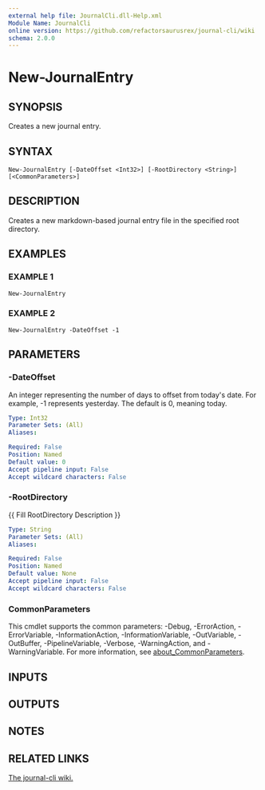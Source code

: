 ```yaml
---
external help file: JournalCli.dll-Help.xml
Module Name: JournalCli
online version: https://github.com/refactorsaurusrex/journal-cli/wiki
schema: 2.0.0
---
```


# New-JournalEntry

## SYNOPSIS
Creates a new journal entry.

## SYNTAX

```
New-JournalEntry [-DateOffset <Int32>] [-RootDirectory <String>] [<CommonParameters>]
```

## DESCRIPTION
Creates a new markdown-based journal entry file in the specified root directory.

## EXAMPLES

### EXAMPLE 1
```
New-JournalEntry
```

### EXAMPLE 2
```
New-JournalEntry -DateOffset -1
```

## PARAMETERS

### -DateOffset
An integer representing the number of days to offset from today's date.
For example, -1 represents yesterday.
The default is 0, meaning today.

```yaml
Type: Int32
Parameter Sets: (All)
Aliases:

Required: False
Position: Named
Default value: 0
Accept pipeline input: False
Accept wildcard characters: False
```

### -RootDirectory
{{ Fill RootDirectory Description }}

```yaml
Type: String
Parameter Sets: (All)
Aliases:

Required: False
Position: Named
Default value: None
Accept pipeline input: False
Accept wildcard characters: False
```

### CommonParameters
This cmdlet supports the common parameters: -Debug, -ErrorAction, -ErrorVariable, -InformationAction, -InformationVariable, -OutVariable, -OutBuffer, -PipelineVariable, -Verbose, -WarningAction, and -WarningVariable. For more information, see [about_CommonParameters](http://go.microsoft.com/fwlink/?LinkID=113216).

## INPUTS

## OUTPUTS

## NOTES

## RELATED LINKS

[The journal-cli wiki.](https://github.com/refactorsaurusrex/journal-cli/wiki)

